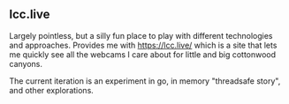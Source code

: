 ## lcc.live

Largely pointless, but a silly fun place to play with different technologies and approaches.
Provides me with https://lcc.live/ which is a site that lets me quickly see all
the webcams I care about for little and big cottonwood canyons.

The current iteration is an experiment in go, in memory "threadsafe story", and other explorations.

